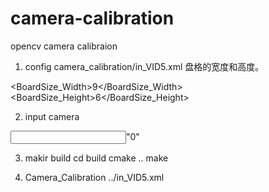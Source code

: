 # camera-calibration
opencv camera calibraion
1. config camera_calibration/in_VID5.xml
 盘格的宽度和高度。
<!-- Number of inner corners per a item row and column. (square, circle) -->
<BoardSize_Width>9</BoardSize_Width>
<BoardSize_Height>6</BoardSize_Height>

2. input camera 
 <!-- The input to use for calibration. 
         To use an input camera -> give the ID of the camera, like "1"
         To use an input video  -> give the path of the input video, like "/tmp/x.avi"
         To use an image list   -> give the path to the XML or YAML file containing the list of the images, like "/tmp/circles_list.xml"
         -->
 <Input>"0"</Input>

3. makir build 
   cd build 
   cmake ..
   make

4. Camera_Calibration ../in_VID5.xml